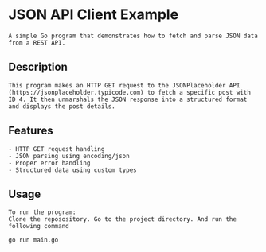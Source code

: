 # JSON API Client Example

	A simple Go program that demonstrates how to fetch and parse JSON data from a REST API.

## Description

	This program makes an HTTP GET request to the JSONPlaceholder API (https://jsonplaceholder.typicode.com) to fetch a specific post with ID 4. It then unmarshals the JSON response into a structured format and displays the post details.

## Features

	- HTTP GET request handling
	- JSON parsing using encoding/json
	- Proper error handling
	- Structured data using custom types

## Usage

	To run the program:
    Clone the reposository. Go to the project directory. And run the following command

``` go run main.go ```